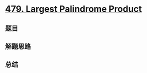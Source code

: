 # [479. Largest Palindrome Product](https://leetcode.com/problems/largest-palindrome-product/)

## 题目


## 解题思路


## 总结


